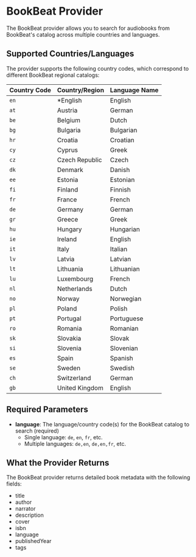 # BookBeat Provider

The BookBeat provider allows you to search for audiobooks from BookBeat's catalog across multiple countries and languages.

## Supported Countries/Languages

The provider supports the following country codes, which correspond to different BookBeat regional catalogs:

| Country Code | Country/Region | Language Name |
| ------------ | -------------- | ------------- |
| `en`         | *English       | English       |
| `at`         | Austria        | German        |
| `be`         | Belgium        | Dutch         |
| `bg`         | Bulgaria       | Bulgarian     |
| `hr`         | Croatia        | Croatian      |
| `cy`         | Cyprus         | Greek         |
| `cz`         | Czech Republic | Czech         |
| `dk`         | Denmark        | Danish        |
| `ee`         | Estonia        | Estonian      |
| `fi`         | Finland        | Finnish       |
| `fr`         | France         | French        |
| `de`         | Germany        | German        |
| `gr`         | Greece         | Greek         |
| `hu`         | Hungary        | Hungarian     |
| `ie`         | Ireland        | English       |
| `it`         | Italy          | Italian       |
| `lv`         | Latvia         | Latvian       |
| `lt`         | Lithuania      | Lithuanian    |
| `lu`         | Luxembourg     | French        |
| `nl`         | Netherlands    | Dutch         |
| `no`         | Norway         | Norwegian     |
| `pl`         | Poland         | Polish        |
| `pt`         | Portugal       | Portuguese    |
| `ro`         | Romania        | Romanian      |
| `sk`         | Slovakia       | Slovak        |
| `si`         | Slovenia       | Slovenian     |
| `es`         | Spain          | Spanish       |
| `se`         | Sweden         | Swedish       |
| `ch`         | Switzerland    | German        |
| `gb`         | United Kingdom | English       |

## Required Parameters

- **language**: The language/country code(s) for the BookBeat catalog to search (required)
  - Single language: `de`, `en`, `fr`, etc.
  - Multiple languages: `de,en`, `de,en,fr`, etc.

## What the Provider Returns

The BookBeat provider returns detailed book metadata with the following fields:

- title
- author
- narrator
- description
- cover
- isbn
- language
- publishedYear
- tags
